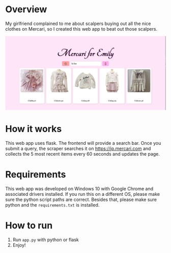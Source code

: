 # Overview

My girlfriend complained to me about scalpers buying out all the nice clothes on Mercari, so I created this web app to beat out those scalpers.

![](example.jpg)

# How it works

This web app uses flask. The frontend will provide a search bar. Once you submit a query, the scraper searches it on https://jp.mercari.com and collects the 5 most recent items every 60 seconds and updates the page.

# Requirements

This web app was developed on Windows 10 with Google Chrome and associated drivers installed. If you run this on a different OS, please make sure the python script paths are correct. Besides that, please make sure python and the `requirements.txt` is installed.

# How to run

1. Run `app.py` with python or flask
2. Enjoy!